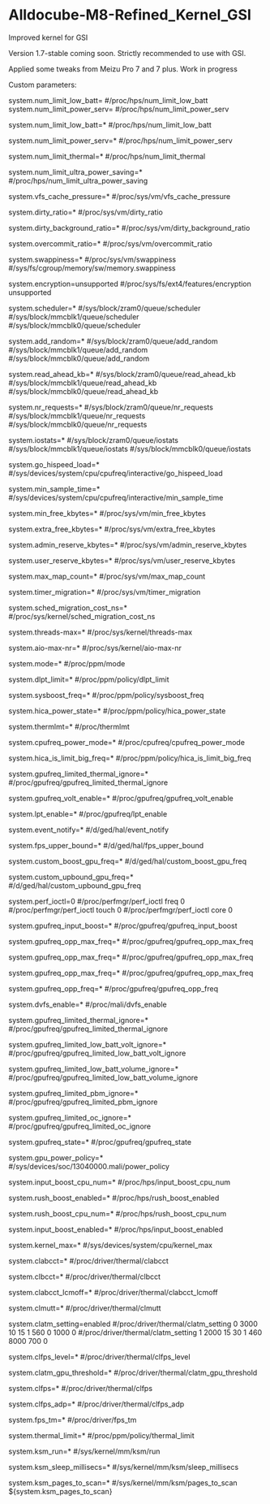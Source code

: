 # Alldocube-M8-Refined_Kernel_GSI
Improved kernel for GSI

Version 1.7-stable coming soon. Strictly recommended to use with GSI.

Applied some tweaks from Meizu Pro 7 and 7 plus. Work in progress

Custom parameters:

system.num_limit_low_batt=
#/proc/hps/num_limit_low_batt
system.num_limit_power_serv=
#/proc/hps/num_limit_power_serv


system.num_limit_low_batt=*
#/proc/hps/num_limit_low_batt

system.num_limit_power_serv=*
#/proc/hps/num_limit_power_serv

system.num_limit_thermal=*
#/proc/hps/num_limit_thermal

system.num_limit_ultra_power_saving=*
#/proc/hps/num_limit_ultra_power_saving

system.vfs_cache_pressure=*
#/proc/sys/vm/vfs_cache_pressure

system.dirty_ratio=*
#/proc/sys/vm/dirty_ratio

system.dirty_background_ratio=*
#/proc/sys/vm/dirty_background_ratio

system.overcommit_ratio=*
#/proc/sys/vm/overcommit_ratio

system.swappiness=*
#/proc/sys/vm/swappiness
#/sys/fs/cgroup/memory/sw/memory.swappiness

system.encryption=unsupported
#/proc/sys/fs/ext4/features/encryption unsupported

system.scheduler=*
#/sys/block/zram0/queue/scheduler
#/sys/block/mmcblk1/queue/scheduler
#/sys/block/mmcblk0/queue/scheduler

system.add_random=*
#/sys/block/zram0/queue/add_random
#/sys/block/mmcblk1/queue/add_random
#/sys/block/mmcblk0/queue/add_random

system.read_ahead_kb=*
#/sys/block/zram0/queue/read_ahead_kb 
#/sys/block/mmcblk1/queue/read_ahead_kb 
#/sys/block/mmcblk0/queue/read_ahead_kb 

system.nr_requests=*
#/sys/block/zram0/queue/nr_requests
#/sys/block/mmcblk1/queue/nr_requests
#/sys/block/mmcblk0/queue/nr_requests

system.iostats=*
#/sys/block/zram0/queue/iostats
#/sys/block/mmcblk1/queue/iostats 
#/sys/block/mmcblk0/queue/iostats 

system.go_hispeed_load=*
#/sys/devices/system/cpu/cpufreq/interactive/go_hispeed_load 

system.min_sample_time=*
#/sys/devices/system/cpu/cpufreq/interactive/min_sample_time 

system.min_free_kbytes=*
#/proc/sys/vm/min_free_kbytes 

system.extra_free_kbytes=*
#/proc/sys/vm/extra_free_kbytes 

system.admin_reserve_kbytes=*
#/proc/sys/vm/admin_reserve_kbytes 

system.user_reserve_kbytes=*
#/proc/sys/vm/user_reserve_kbytes 

system.max_map_count=*
#/proc/sys/vm/max_map_count 

system.timer_migration=*
#/proc/sys/vm/timer_migration 

system.sched_migration_cost_ns=*
#/proc/sys/kernel/sched_migration_cost_ns 

system.threads-max=*
#/proc/sys/kernel/threads-max 

system.aio-max-nr=*
#/proc/sys/kernel/aio-max-nr 

system.mode=*
#/proc/ppm/mode 

system.dlpt_limit=*
#/proc/ppm/policy/dlpt_limit 

system.sysboost_freq=*
#/proc/ppm/policy/sysboost_freq 

system.hica_power_state=*
#/proc/ppm/policy/hica_power_state 

system.thermlmt=*
#/proc/thermlmt 

system.cpufreq_power_mode=*
#/proc/cpufreq/cpufreq_power_mode 

system.hica_is_limit_big_freq=*
#/proc/ppm/policy/hica_is_limit_big_freq 

system.gpufreq_limited_thermal_ignore=*
#/proc/gpufreq/gpufreq_limited_thermal_ignore 

system.gpufreq_volt_enable=*
#/proc/gpufreq/gpufreq_volt_enable 

system.lpt_enable=*
#/proc/gpufreq/lpt_enable 

system.event_notify=*
#/d/ged/hal/event_notify 

system.fps_upper_bound=*
#/d/ged/hal/fps_upper_bound 

system.custom_boost_gpu_freq=*
#/d/ged/hal/custom_boost_gpu_freq 

system.custom_upbound_gpu_freq=*
#/d/ged/hal/custom_upbound_gpu_freq 

system.perf_ioctl=0
#/proc/perfmgr/perf_ioctl freq 0
#/proc/perfmgr/perf_ioctl touch 0 
#/proc/perfmgr/perf_ioctl core 0

system.gpufreq_input_boost=*
#/proc/gpufreq/gpufreq_input_boost 

system.gpufreq_opp_max_freq=*
#/proc/gpufreq/gpufreq_opp_max_freq 

system.gpufreq_opp_max_freq=*
#/proc/gpufreq/gpufreq_opp_max_freq 

system.gpufreq_opp_max_freq=*
#/proc/gpufreq/gpufreq_opp_max_freq 

system.gpufreq_opp_freq=*
#/proc/gpufreq/gpufreq_opp_freq 

system.dvfs_enable=*
#/proc/mali/dvfs_enable 

system.gpufreq_limited_thermal_ignore=*
#/proc/gpufreq/gpufreq_limited_thermal_ignore 

system.gpufreq_limited_low_batt_volt_ignore=*
#/proc/gpufreq/gpufreq_limited_low_batt_volt_ignore 

system.gpufreq_limited_low_batt_volume_ignore=*
#/proc/gpufreq/gpufreq_limited_low_batt_volume_ignore 

system.gpufreq_limited_pbm_ignore=*
#/proc/gpufreq/gpufreq_limited_pbm_ignore 

system.gpufreq_limited_oc_ignore=*
#/proc/gpufreq/gpufreq_limited_oc_ignore 

system.gpufreq_state=*
#/proc/gpufreq/gpufreq_state 

system.gpu_power_policy=*
#/sys/devices/soc/13040000.mali/power_policy 

system.input_boost_cpu_num=*
#/proc/hps/input_boost_cpu_num 

system.rush_boost_enabled=*
#/proc/hps/rush_boost_enabled 

system.rush_boost_cpu_num=*
#/proc/hps/rush_boost_cpu_num 

system.input_boost_enabled=*
#/proc/hps/input_boost_enabled 

system.kernel_max=*
#/sys/devices/system/cpu/kernel_max 

system.clabcct=*
#/proc/driver/thermal/clabcct 

system.clbcct=*
#/proc/driver/thermal/clbcct

system.clabcct_lcmoff=*
#/proc/driver/thermal/clabcct_lcmoff 

system.clmutt=*
#/proc/driver/thermal/clmutt

system.clatm_setting=enabled
#/proc/driver/thermal/clatm_setting 0 3000 10 15 1 560 0 1000 0
#/proc/driver/thermal/clatm_setting 1 2000 15 30 1 460 8000 700 0

system.clfps_level=*
#/proc/driver/thermal/clfps_level 

system.clatm_gpu_threshold=*
#/proc/driver/thermal/clatm_gpu_threshold 

system.clfps=*
#/proc/driver/thermal/clfps 

system.clfps_adp=*
#/proc/driver/thermal/clfps_adp 

system.fps_tm=*
#/proc/driver/fps_tm 

system.thermal_limit=*
#/proc/ppm/policy/thermal_limit 

system.ksm_run=*
#/sys/kernel/mm/ksm/run 

system.ksm_sleep_millisecs=*
#/sys/kernel/mm/ksm/sleep_millisecs 

system.ksm_pages_to_scan=*
#/sys/kernel/mm/ksm/pages_to_scan ${system.ksm_pages_to_scan}
